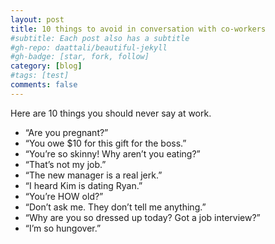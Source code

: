 ```yaml
---
layout: post
title: 10 things to avoid in conversation with co-workers
#subtitle: Each post also has a subtitle
#gh-repo: daattali/beautiful-jekyll
#gh-badge: [star, fork, follow]
category: [blog]
#tags: [test]
comments: false
---
```


Here are 10 things you should never say at work.

- “Are you pregnant?”
- “You owe $10 for this gift for the boss.”
- “You’re so skinny! Why aren’t you eating?”
- “That’s not my job.”
- “The new manager is a real jerk.”
- “I heard Kim is dating Ryan.”
- “You’re HOW old?”
- “Don’t ask me. They don’t tell me anything.”
- “Why are you so dressed up today? Got a job interview?”
- “I’m so hungover.”